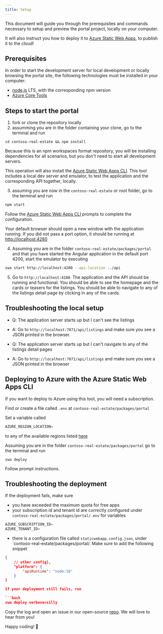 ```yaml
---
title: Setup
---
```


This document will guide you through the prerequisites and commands necessary to setup and preview the portal project, locally on your computer.

It will also instruct you how to deploy it to [Azure Static Web Apps](https://learn.microsoft.com/en-us/azure/static-web-apps/overview), to publish it to the cloud!

## Prerequisites

In order to start the development server for local development or locally browsing the portal site, the following technologies must be installed in your computer:

- [node.js](https://nodejs.org/en/) LTS, with the corresponding npm version
- [Azure Core Tools](https://learn.microsoft.com/en-us/azure/azure-functions/functions-run-local?tabs=v4%2Clinux%2Cnode%2Cazurecli%2Cbash)

## Steps to start the portal

1) fork or clone the repository locally
2) assumming you are in the folder containing your clone, go to the terminal and run 

`cd contoso-real-estate && npm install`

Because this is an npm workspaces format repository, you will be installing dependencies for all scenarios, but you don't need to start all development servers.

This operation will also install the [Azure Static Web Apps CLI](https://azure.github.io/static-web-apps-cli/docs/intro). This tool includes a local dev server and emulator, to test the application and the corresponding API together, locally.

3) assuming you are now in the `contoso-real-estate` or _root_ folder, go to the terminal and run

```bash
npm start
```

Follow the [Azure Static Web Apps CLI](https://azure.github.io/static-web-apps-cli/docs/cli/swa) prompts to complete the configuration.

Your default browser should open a new window with the application running. If you did not pass a port option, it should be running at [http://localhost:4280](http://localhost:4280)

4) Assuming you are in the folder `contoso-real-estate/packages/portal` and that you have started the Angular application in the default port 4200, start the emulator by executing 

```bash
swa start http://localhost:4200 --api-location ../api
```

5) Go to `http://localhost:4280`. The application and the API should be running and functional. You should be able to see the homepage and the cards or teasers for the listings. You should be able to navigate to any of the listings detail page by clicking in any of the cards.

## Troubleshooting the local setup

- Q: The application server starts up but I can't see the listings
- A: Go to `http://localhost:7071/api/listings` and make sure you see a JSON printed in the browser.

- Q: The application server starts up but I can't navigate to any of the listings detail pages
- A: Go to `http://localhost:7071/api/listings` and make sure you see a JSON printed in the browser

## Deploying to Azure with the Azure Static Web Apps CLI

If you want to deploy to Azure using this tool, you will need a subscription. 

Find or create a file called `.env` at `contoso-real-estate/packages/portal`

Set a variable called 

```js
AZURE_REGION_LOCATION=
```

to any of the available regions listed [here](https://azure.github.io/static-web-apps-cli/docs/cli/env-vars)

Assuming you are in the folder `contoso-real-estate/packages/portal` go to the terminal and run

`swa deploy`

Follow prompt instructions. 

## Troubleshooting the deployment

If the deployment fails, make sure 
- you have exceeded the maximum quota for free apps
- your subscription id and tenant id are correctly configured under `contoso-real-estate/packages/portal/.env` for variables

```js
AZURE_SUBSCRIPTION_ID=
AZURE_TENANT_ID=
```

- there is a configuration file called `staticwebapp.config.json`, under `contoso-real-estate/packages/portal/. Make sure to add the following snippet

```json
{
    // other config},
    "platform": {
        "apiRuntime": "node:16"
    } 
}

If your deployment still fails, run

```bash
swa deploy verbose=silly
```

Copy the log and open an issue in our open-source [repo](https://github.com/Azure/static-web-apps-cli). We will love to hear from you!

Happy coding! 🚀